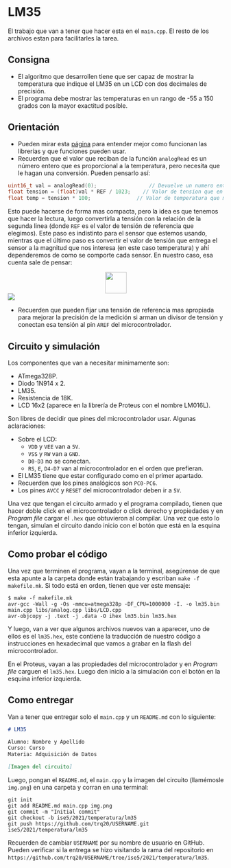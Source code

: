 # LM35

El trabajo que van a tener que hacer esta en el `main.cpp`. El resto de los archivos estan para facilitarles la tarea.

## Consigna

- El algoritmo que desarrollen tiene que ser capaz de mostrar la temperatura que indique el LM35 en un LCD con dos decimales de precisión.
- El programa debe mostrar las temperaturas en un rango de -55 a 150 grados con la mayor exactitud posible.

## Orientación

- Pueden mirar esta [página](https://trq20.github.io/guides/libraries) para entender mejor como funcionan las librerías y que funciones pueden usar.
- Recuerden que el valor que reciban de la función `analogRead` es un número entero que es proporcional a la temperatura, pero necesita que le hagan una conversión. Pueden pensarlo así:

```c
uint16_t val = analogRead(0);		          // Devuelve un numero entre 0 y 1023
float tension = (float)val * REF / 1023;	// Valor de tension que en el pin
float temp = tension * 100;               // Valor de temperatura que mide el LM35
```

Esto puede hacerse de forma mas compacta, pero la idea es que tenemos que hacer la lectura, luego convertirla a tensión con la relación de la segunda linea (donde `REF` es el valor de tensión de referencia que elegimos). Este paso es indistinto para el sensor que estemos usando, mientras que el último paso es convertir el valor de tensión que entrega el sensor a la magnitud que nos interesa (en este caso temperatura) y ahí dependeremos de como se comporte cada sensor. En nuestro caso, esa cuenta sale de pensar:

<div style="align: center;">
  <img src="https://render.githubusercontent.com/render/math?math=V_{out} = 10 \frac{mV}{C} \space x \space T\space[C]" style="display: block; margin-left: auto; margin-right: auto; width: 50px;">
</div>

<div  style="align: center;">
  <img src="https://render.githubusercontent.com/render/math?math=T\space[C] = \frac{V_{out}}{10\frac{mV}{C}} = 100\space x \space V_{out}">
</div>

- Recuerden que pueden fijar una tensión de referencia mas apropiada para mejorar la precisión de la medición si arman un divisor de tensión y conectan esa tensión al pin `AREF` del microcontrolador.

## Circuito y simulación

Los componentes que van a necesitar mínimamente son:
- ATmega328P.
- Diodo 1N914 x 2.
- LM35.
- Resistencia de 18K.
- LCD 16x2 (aparece en la librería de Proteus con el nombre LM016L).

Son libres de decidir que pines del microcontrolador usar. Algunas aclaraciones:

- Sobre el LCD:
  - `VDD` y `VEE` van a `5V`.
  - `VSS` y `RW` van a `GND`.
  - `D0-D3` no se conectan.
  - `RS`, `E`, `D4-D7` van al microcontrolador en el orden que prefieran.
- El LM35 tiene que estar configurado como en el primer apartado.
- Recuerden que los pines analógicos son `PC0-PC6`.
- Los pines `AVCC` y `RESET` del microcontrolador deben ir a `5V`.

Una vez que tengan el circuito armado y el programa compilado, tienen que hacer doble click en el microcontrolador o click derecho y propiedades y en *Program file* cargar el `.hex` que obtuvieron al compilar. Una vez que esto lo tengan, simulan el circuito dando inicio con el botón que está en la esquina inferior izquierda.

## Como probar el código

Una vez que terminen el programa, vayan a la terminal, asegúrense de que esta apunte a la carpeta donde están trabajando y escriban `make -f makefile.mk`. Si todo está en orden, tienen que ver este mensaje:

```
$ make -f makefile.mk
avr-gcc -Wall -g -Os -mmcu=atmega328p -DF_CPU=1000000 -I. -o lm35.bin main.cpp libs/analog.cpp libs/LCD.cpp
avr-objcopy -j .text -j .data -O ihex lm35.bin lm35.hex
```

Y luego, van a ver que algunos archivos nuevos van a aparecer, uno de ellos es el `lm35.hex`, este contiene la traducción de nuestro código a instrucciones en hexadecimal que vamos a grabar en la flash del microcontrolador.

En el Proteus, vayan a las propiedades del microcontrolador y en *Program file* carguen el `lm35.hex`. Luego den inicio a la simulación con el botón en la esquina inferior izquierda.

## Como entregar

Van a tener que entregar solo el `main.cpp` y un `README.md` con lo siguiente:

```markdown
# LM35

Alumno: Nombre y Apellido
Curso: Curso
Materia: Adquisición de Datos

[Imagen del circuito]
```

Luego, pongan el `README.md`, el `main.cpp` y la imagen del circuito (llamémosle `img.png`) en una carpeta y corran en una terminal:

```
git init
git add README.md main.cpp img.png
git commit -m "Initial commit"
git checkout -b ise5/2021/temperatura/lm35
git push https://github.com/trq20/USERNAME.git ise5/2021/temperatura/lm35
```

Recuerden de cambiar `USERNAME` por su nombre de usuario en GitHub. Pueden verificar si la entrega se hizo visitando la rama del repositorio en `https://github.com/trq20/USERNAME/tree/ise5/2021/temperatura/lm35`.
